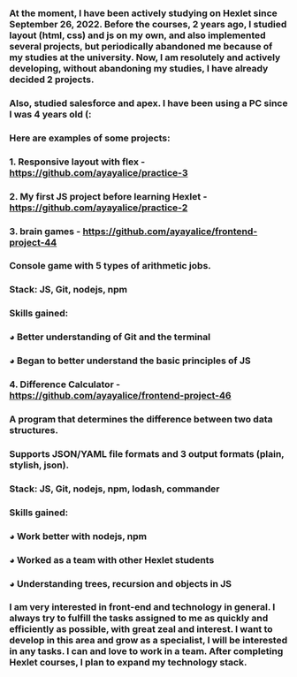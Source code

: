 ### At the moment, I have been actively studying on Hexlet since September 26, 2022. Before the courses, 2 years ago, I studied layout (html, css) and js on my own, and also implemented several projects, but periodically abandoned me because of my studies at the university. Now, I am resolutely and actively developing, without abandoning my studies, I have already decided 2 projects.
### Also, studied salesforce and apex. I have been using a PC since I was 4 years old (:

### Here are examples of some projects:

### 1. Responsive layout with flex - https://github.com/ayayalice/practice-3
### 2. My first JS project before learning Hexlet - https://github.com/ayayalice/practice-2
### 3. brain games - https://github.com/ayayalice/frontend-project-44
### Console game with 5 types of arithmetic jobs.
### Stack: JS, Git, nodejs, npm
### Skills gained:
### ◕ Better understanding of Git and the terminal
### ◕ Began to better understand the basic principles of JS

### 4. Difference Calculator - https://github.com/ayayalice/frontend-project-46
### A program that determines the difference between two data structures.
### Supports JSON/YAML file formats and 3 output formats (plain, stylish, json).
### Stack: JS, Git, nodejs, npm, lodash, commander
### Skills gained:
### ◕ Work better with nodejs, npm
### ◕ Worked as a team with other Hexlet students
### ◕ Understanding trees, recursion and objects in JS

### I am very interested in front-end and technology in general. I always try to fulfill the tasks assigned to me as quickly and efficiently as possible, with great zeal and interest. I want to develop in this area and grow as a specialist, I will be interested in any tasks. I can and love to work in a team. After completing Hexlet courses, I plan to expand my technology stack.
